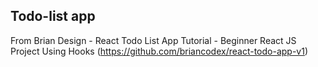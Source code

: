 ## Todo-list app

From Brian Design - React Todo List App Tutorial - Beginner React JS Project Using Hooks (https://github.com/briancodex/react-todo-app-v1)
